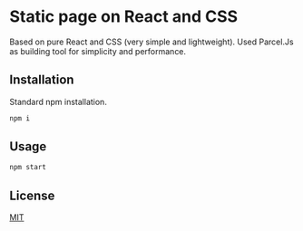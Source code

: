 # Static page on React and CSS

Based on pure React and CSS (very simple and lightweight).
Used Parcel.Js as building tool for simplicity and performance.

## Installation

Standard npm installation.

```bash
npm i
```

## Usage

```python
npm start
```

## License
[MIT](https://choosealicense.com/licenses/mit/)
